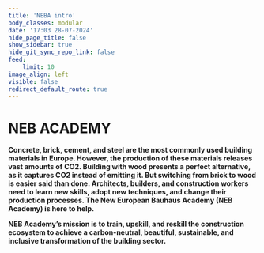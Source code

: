 ```yaml
---
title: 'NEBA intro'
body_classes: modular
date: '17:03 28-07-2024'
hide_page_title: false
show_sidebar: true
hide_git_sync_repo_link: false
feed:
    limit: 10
image_align: left
visible: false
redirect_default_route: true
---
```


# NEB ACADEMY
**Concrete, brick, cement, and steel are the most commonly used building materials in Europe. However, the production of these materials releases vast amounts of CO2. Building with wood presents a perfect alternative, as it captures CO2 instead of emitting it. But switching from brick to wood is easier said than done. Architects, builders, and construction workers need to learn new skills, adopt new techniques, and change their production processes. The New European Bauhaus Academy (NEB Academy) is here to help.**

**NEB Academy’s mission is to train, upskill, and reskill the construction ecosystem to achieve a carbon-neutral, beautiful, sustainable, and inclusive transformation of the building sector.**